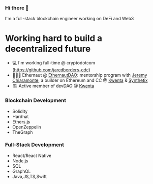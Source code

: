 ### Hi there 👋

I'm a full-stack blockchain engineer working on DeFi and Web3

# Working hard to build a decentralized future  

- 💻 I'm working full-time @ cryptodotcom (https://github.com/jaredborders-cdc)
- 👩🏻‍🚀 Ethernaut @ <a href="https://twitter.com/EthernautDAO">EthernautDAO</a>: mentorship program with <a href="https://github.com/JChiaramonte7">Jeremy Chiaramonte</a>, a builder on Ethereum and CC @ <a href="https://kwenta.io/">Kwenta</a> & <a href="https://synthetix.io/">Synthetix</a>
- 🏗 Active member of devDAO @ <a href="https://kwenta.io/">Kwenta</a>

### Blockchain Development 

- Solidity
- Hardhat
- Ethers.js
- OpenZeppelin
- TheGraph


### Full-Stack Development

- React/React Native
- Node.js
- SQL
- GraphQL
- Java,JS,TS,Swift
